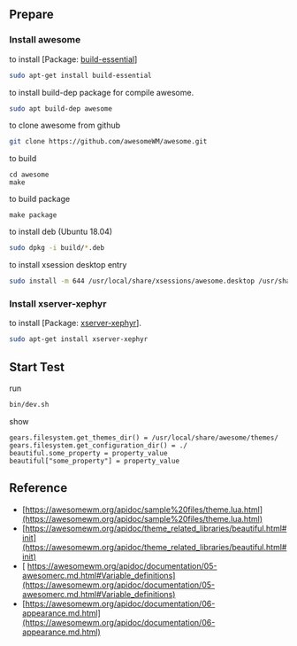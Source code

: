 
## Prepare

### Install awesome

to install [Package: [build-essential](https://packages.ubuntu.com/bionic/build-essential)]

``` sh
sudo apt-get install build-essential
```

to install build-dep package for compile awesome.

``` sh
sudo apt build-dep awesome
```

to clone awesome from github

``` sh
git clone https://github.com/awesomeWM/awesome.git
```

to build

```
cd awesome
make
```

to build package

```
make package
```

to install deb (Ubuntu 18.04)

``` sh
sudo dpkg -i build/*.deb
```

to install xsession desktop entry

```sh
sudo install -m 644 /usr/local/share/xsessions/awesome.desktop /usr/share/xsessions/awesome.desktop
```

### Install xserver-xephyr

to install [Package: [xserver-xephyr](https://packages.ubuntu.com/bionic/xserver-xephyr)].

``` sh
sudo apt-get install xserver-xephyr
```

## Start Test

run

``` sh
bin/dev.sh
```

show

```
gears.filesystem.get_themes_dir() = /usr/local/share/awesome/themes/
gears.filesystem.get_configuration_dir() = ./
beautiful.some_property = property_value
beautiful["some_property"] = property_value
```

## Reference

* [https://awesomewm.org/apidoc/sample%20files/theme.lua.html](https://awesomewm.org/apidoc/sample%20files/theme.lua.html)
* [https://awesomewm.org/apidoc/theme_related_libraries/beautiful.html#init](https://awesomewm.org/apidoc/theme_related_libraries/beautiful.html#init)
* [ https://awesomewm.org/apidoc/documentation/05-awesomerc.md.html#Variable_definitions](https://awesomewm.org/apidoc/documentation/05-awesomerc.md.html#Variable_definitions)
* [https://awesomewm.org/apidoc/documentation/06-appearance.md.html](https://awesomewm.org/apidoc/documentation/06-appearance.md.html)
